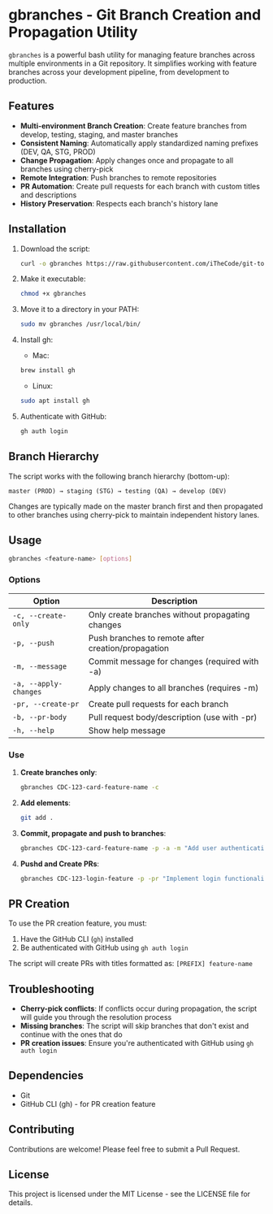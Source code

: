 # gbranches - Git Branch Creation and Propagation Utility

`gbranches` is a powerful bash utility for managing feature branches across multiple environments in a Git repository. It simplifies working with feature branches across your development pipeline, from development to production.

## Features

- **Multi-environment Branch Creation**: Create feature branches from develop, testing, staging, and master branches
- **Consistent Naming**: Automatically apply standardized naming prefixes (DEV, QA, STG, PROD)
- **Change Propagation**: Apply changes once and propagate to all branches using cherry-pick
- **Remote Integration**: Push branches to remote repositories
- **PR Automation**: Create pull requests for each branch with custom titles and descriptions
- **History Preservation**: Respects each branch's history lane

## Installation

1. Download the script:
   ```bash
   curl -o gbranches https://raw.githubusercontent.com/iTheCode/git-tools/main/gbranches.sh
   ```

2. Make it executable:
   ```bash
   chmod +x gbranches
   ```

3. Move it to a directory in your PATH:
   ```bash
   sudo mv gbranches /usr/local/bin/
   ```

4. Install gh:
   - Mac:
   ```bash
   brew install gh
   ```
   - Linux:
   ```bash
   sudo apt install gh
   ```

5. Authenticate with GitHub:
   ```bash
   gh auth login
   ```

## Branch Hierarchy

The script works with the following branch hierarchy (bottom-up):
```
master (PROD) → staging (STG) → testing (QA) → develop (DEV)
```

Changes are typically made on the master branch first and then propagated to other branches using cherry-pick to maintain independent history lanes.

## Usage

```bash
gbranches <feature-name> [options]
```

### Options

| Option | Description |
|--------|-------------|
| `-c, --create-only` | Only create branches without propagating changes |
| `-p, --push` | Push branches to remote after creation/propagation |
| `-m, --message` | Commit message for changes (required with -a) |
| `-a, --apply-changes` | Apply changes to all branches (requires -m) |
| `-pr, --create-pr` | Create pull requests for each branch |
| `-b, --pr-body` | Pull request body/description (use with -pr) |
| `-h, --help` | Show help message |

### Use

1. **Create branches only**:
   ```bash
   gbranches CDC-123-card-feature-name -c
   ```
2. **Add elements**:
   ```bash
   git add .
   ```

3. **Commit, propagate and push to branches**:
   ```bash
   gbranches CDC-123-card-feature-name -p -a -m "Add user authentication feature"
   ```

4. **Pushd and Create PRs**:
   ```bash
   gbranches CDC-123-login-feature -p -pr "Implement login functionality" -b "This PR adds login functionality with OAuth support"
   ```

## PR Creation

To use the PR creation feature, you must:

1. Have the GitHub CLI (`gh`) installed
2. Be authenticated with GitHub using `gh auth login`

The script will create PRs with titles formatted as: `[PREFIX] feature-name`


## Troubleshooting

- **Cherry-pick conflicts**: If conflicts occur during propagation, the script will guide you through the resolution process
- **Missing branches**: The script will skip branches that don't exist and continue with the ones that do
- **PR creation issues**: Ensure you're authenticated with GitHub using `gh auth login`

## Dependencies

- Git
- GitHub CLI (gh) - for PR creation feature

## Contributing

Contributions are welcome! Please feel free to submit a Pull Request.

## License

This project is licensed under the MIT License - see the LICENSE file for details.
